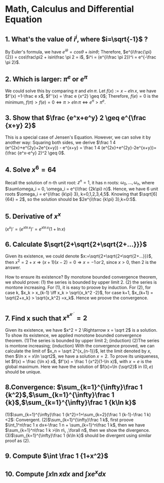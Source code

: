 # Math, Calculus and Differential Equation

## 1. What's the value of $i^i$, where $i=\sqrt{-1}$ ?
By Euler's formula, we have $e^{i\theta} = cos\theta + isin\theta$;
Therefore, $e^{i\frac{\pi}{2}} = cos\frac\pi2 + isin\frac \pi 2 = i$, $i^i = (e^{i\frac \pi 2})^i = e^{-\frac \pi 2}$.

## 2. Which is larger: $\pi^e$ or $e^\pi$
We could solve this by comparing $\pi$ and $e\ln\pi$.
Let $f(x):=x-e\ln x$, we have $f'(x) =1-\frac e x$, $f''(x) = \frac e {x^2} \geq 0$;
Therefore, $f(e)=0$ is the minimum, $f(\pi)>f(e)=0 \iff \pi > e\ln \pi \iff e^\pi > \pi ^e$.

## 3. Show that $\frac {e^x+e^y} 2 \geq e^{\frac {x+y} 2}$
This is a special case of Jensen's Equation. However, we can solve it by another way:
Squaring both sides, we derive $\frac 1 4 (e^{2x}+e^{2y}+2e^{x+y}) - e^{x+y} = \frac 1 4 (e^{2x}+e^{2y}-2e^{x+y})=(\frac {e^x-e^y} 2)^2 \geq 0$.

## 4. Solve $x^6=64$
Recall the solution of n-th unit root: $z^n = 1$, it has n roots: $\omega_0,...,\omega_n$, where $\sum\omega_i = 0, \omega_i = e^{i\frac {2k\pi} n}$.
Hence, we have 6 unit roots $\omega_i = e^{i\frac {k\pi} 3}, k=0,1,2,3,4,5$. Knowing that $\sqrt[6]{64} = 2$, so the solution should be $2e^{i\frac {k\pi} 3},k=0:5$.

## 5. Derivative of $x^x$
$(x^x)' = (e^{x\ln x})' = e^{x\ln x}(1+\ln x)$

## 6. Calculate $\sqrt{2+\sqrt{2+\sqrt{2+...}}}$
Given its existence, we could denote $x:=\sqrt{2+\sqrt{2+\sqrt{2+...}}}$, then $x^2 = 2+x \Rightarrow (x+1)(x-2)=0 \Rightarrow x=-1 \,or\,2$, since $x\gt 0$, then 2 is the answer. 

How to ensure its existence? By monotone bounded convergence theorem, we should prove:
(1) the series is bounded by upper limit 2.
(2) the series is montone increasing.
For (1), it is easy to proove by induction.
For (2), for case k, $x_k > x_{k-1} \iff x_k > \sqrt{x_k^2 -2}$,
for case k+1, $x_{k+1} = \sqrt{2+x_k} > \sqrt{x_k^2} =x_k$.
Hence we proove the convergence.

## 7. Find x such that $x^{x^{x^{.^.}}}=2$
Given its existence, we have $x^2 = 2 \Rightarrow x = \sqrt 2$ is a solution.
To show its existence, we applied monotone bounded convergence theorem.
(1)The series is bounded by upper limit 2; (induction)
(2)The series is montone increasing; (induction)
With the convergence prooved, we can calculate the limit of $x_n = \sqrt 2^{x_{n-1}}$, let the limit denoted by $x$, then $\ln x = x\ln \sqrt2$, we have a solution $x=2$. To prove its uniqueness, let $f(x) = \frac {\ln x} x$, $f'(x) = \frac 1 {x^2}(1-\ln x)$, with $x=e$ is the global maximum. Here we have the solution of $f(x)=\ln {\sqrt2}$ in $(0,e)$ should be unique.

## 8.Convergence: $\sum_{k=1}^{\infty}\frac 1 {k^2}$,$\sum_{k=1}^{\infty}\frac 1 {k}$,$\sum_{k=1}^{\infty}\frac 1 {k\ln k}$
(1)$\sum_{k=1}^{\infty}\frac 1 {k^2}=1+\sum_{k=2}(\frac 1 {k-1}-\frac 1 k)<2$: Convergent.
(2)$\sum_{k=1}^{\infty}\frac 1 k$, first proove $\int_1^n\frac 1 x dx<-\frac 1 n + \sum_{k=1}^n\frac 1 k$, then we have $\sum_{k=1}^n\frac 1 k >\ln n\, ,\forall n$, then we show the divergence.
(3)$\sum_{k=1}^{\infty}\frac 1 {k\ln k}$ should be divergent using similar proof as (2).

## 9. Compute $\int \frac 1 {1+x^2}$

## 10. Compute $\int x \ln x dx$ and $\int x e^x dx$